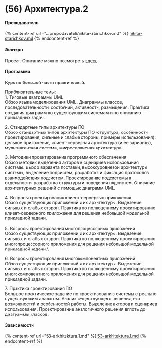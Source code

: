 # (56) Архитектура.2

#### **Преподаватель**

{% content-ref url="../prepodavateli/nikita-starichkov.md" %}
[nikita-starichkov.md](../prepodavateli/nikita-starichkov.md)
{% endcontent-ref %}

#### Экстерн

Проект. Описание можно посмотреть [здесь](https://kis1c.slack.com/archives/C287ACNUB/p1574785110087800)

#### **Программа**&#x20;

Курс по большей части практический.&#x20;

Приблизительные темы:\
1\. Типовые диаграммы UML\
Обзор языка моделирования UML. Диаграммы классов, последовательности, состояний, активности, размещения. Практика создания диаграмм по существующим системам и по описанию прикладных задач.

2\. Стандартные типы архитектуры ПО\
Обзор стандартных типов архитектуры ПО (структура, особенности проектирования, сильные и слабые стороны, примеры использования): цельное приложение, клиент-серверная архитектура (и ее варианты), мультиагентная система, микросервисная архитектура.

3\. Методики проектирования программного обеспечения\
Обзор методик выделения акторов и сценариев использования системы. Выбор варианта поставки, высокоуровневой архитектуры системы, выделение подсистем, разработка и фиксация протоколов взаимодействия подсистем. Проектирование подсистемы в отдельности, разработка структуры и поведения подсистем. Описание архитектурных решений с помощью диаграмм UML.

4\. Вопросы проектирования клиент-серверных приложений\
Обзор существующих приложений и их архитектуры. Выделение сильных и слабых сторон. Практика по полноценному проектированию клиент-серверного приложения для решения небольшой модельной прикладной задачи.\
\
5\. Вопросы проектирования многопроцессорных приложений\
Обзор существующих приложений и их архитектуры. Выделение сильных и слабых сторон. Практика по полноценному проектированию многопроцессорного приложения для решения небольшой модельной прикладной задачи.\


6\. Вопросы проектирования многокомпонентных приложений\
Обзор существующих приложений и их архитектуры. Выделение сильных и слабых сторон. Практика по полноценному проектированию многокомпонентного приложения для решения небольшой модельной прикладной задачи.

&#x20;7\. Практика проектирования ПО\
Большое практическое задание по проектированию системы с реально существующим аналогом. Анализ существующего решения, его возможностей и особенностей работы. Выделение акторов и сценариев использования. Проектирование аналогичного решения вплоть до диаграммы классов.

#### Зависимости

{% content-ref url="53-arkhitektura.1.md" %}
[53-arkhitektura.1.md](53-arkhitektura.1.md)
{% endcontent-ref %}

